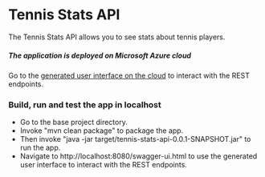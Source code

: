 <h1>Tennis Stats API</h1>
The Tennis Stats API allows you to see stats about tennis players.

<h5>The application is deployed on Microsoft Azure cloud</h5>
Go to the <a href="https://tennis-stats-api.azurewebsites.net/swagger-ui.html">generated user interface on the cloud</a> to interact with the REST endpoints.

<h3>Build, run and test the app in localhost</h3>
<ul>
    <li> Go to the base project directory.</li>
    <li> Invoke "mvn clean package" to package the app.</li>
    <li> Then invoke "java -jar target/tennis-stats-api-0.0.1-SNAPSHOT.jar" to run the app.</li>
    <li> Navigate to <a>http://localhost:8080/swagger-ui.html</a> to use the generated user interface to interact with the REST endpoints.</li>
</ul>
